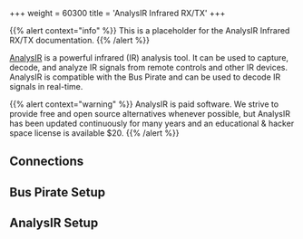 +++
weight = 60300
title = 'AnalysIR Infrared RX/TX'
+++

{{% alert context="info" %}}
This is a placeholder for the AnalysIR Infrared RX/TX documentation. 
{{% /alert %}} 

[AnalysIR](https://www.analysir.com/blog/get-analysir/) is a powerful infrared (IR) analysis tool. It can be used to capture, decode, and analyze IR signals from remote controls and other IR devices. AnalysIR is compatible with the Bus Pirate and can be used to decode IR signals in real-time.

{{% alert context="warning" %}}
AnalysIR is paid software. We strive to provide free and open source alternatives whenever possible, but AnalysIR has been updated continuously for many years and an educational & hacker space license is available $20. 
{{% /alert %}}

## Connections

## Bus Pirate Setup

## AnalysIR Setup

